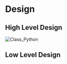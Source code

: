 # Design

## High Level Design 

![Class_Python](https://user-images.githubusercontent.com/78869160/111348485-42e61480-86a6-11eb-9ab0-37ea50b72177.PNG)

## Low Level Design 

